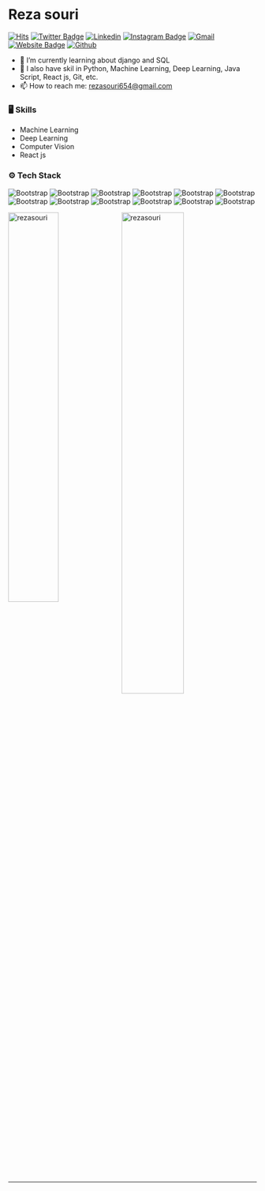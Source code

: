 # Reza souri

[![Hits](https://hits.seeyoufarm.com/api/count/incr/badge.svg?url=https%3A%2F%2Fgithub.com%2Frezasouri&count_bg=%2379C83D&title_bg=%23555555&icon=&icon_color=%23E7E7E7&title=Profile+Views&edge_flat=false)](https://hits.seeyoufarm.com)
[![Twitter Badge](https://img.shields.io/badge/-Twitter-1da1f2?labelColor=1da1f2&logo=twitter&logoColor=white&link=https://twitter.com/elmundoro)](https://twitter.com/elmundoro)
[![Linkedin](https://img.shields.io/badge/-LinkedIn-blue?style=flat&logo=Linkedin&logoColor=white)](https://www.linkedin.com/in/reza-souri-320235161/)
[![Instagram Badge](https://img.shields.io/badge/-Instagram-purple?logo=instagram&logoColor=white&link=https://www.instagram.com/rezaa__sourii/)](https://www.instagram.com/rezaa__sourii/)
[![Gmail](https://img.shields.io/badge/-Gmail-c14438?style=flat&logo=Gmail&logoColor=white)](mailto:rezasouri654@gmail.com)
[![Website Badge](https://img.shields.io/badge/-Website-c14438?style=flat&logo=Google-Chrome&logoColor=white&link=)]()
[![Github](https://img.shields.io/github/followers/rezasouri?label=Follow&style=social)](https://github.com/rezasouri/)

- 🤔 I’m currently learning about django and SQL
- 🌱 I also have skil in Python, Machine Learning, Deep Learning, Java Script, React js, Git, etc. 
- 📫 How to reach me: rezasouri654@gmail.com


### 🖥 Skills

- Machine Learning
- Deep Learning
- Computer Vision
- React js
### ⚙️ Tech Stack

![Bootstrap](https://img.shields.io/badge/-Python-05122A?style=flat-square&logo=Python&color=353535) ![Bootstrap](https://img.shields.io/badge/-TensorFlow-05122A?style=flat-square&logo=TensorFlow&color=353535) ![Bootstrap](https://img.shields.io/badge/-PyTorch-05122A?style=flat-square&logo=PyTorch&color=353535) ![Bootstrap](https://img.shields.io/badge/-Scikit%20Learn-05122A?style=flat-square&logo=Scikit-Learn&color=353535) ![Bootstrap](https://img.shields.io/badge/-Pandas-05122A?style=flat-square&logo=Pandas&color=353535) ![Bootstrap](https://img.shields.io/badge/-Numpy-05122A?style=flat-square&logo=Numpy&color=353535) ![Bootstrap](https://img.shields.io/badge/-Matplotlib-05122A?style=flat-square&logo=Matplotlib&color=353535) ![Bootstrap](https://img.shields.io/badge/JavaScript-F7DF11?logo=javascript&color=353535&style=flat-square) ![Bootstrap](https://img.shields.io/badge/-ReactJs-61DAFB?logo=react&color=353535&style=flat-square) ![Bootstrap](https://img.shields.io/badge/Node.js-43853D?logo=node.js&color=353535&style=flat-square) ![Bootstrap](https://img.shields.io/badge/-Linux-grey?style=flat-square&logo=linux&color=353535) ![Bootstrap](https://img.shields.io/badge/-Visual%20Studio%20Code-05122A?style=flat-square&logo=Visual-Studio-Code&color=353535)

<div>
  <img width="45%" align="left" src="https://github-readme-stats.vercel.app/api/top-langs?username=rezasouri&show_icons=true&locale=en&layout=compact" alt="rezasouri" />
  <img width="50%"  src="https://github-readme-streak-stats.herokuapp.com/?user=rezasouri&" alt="rezasouri" />
</div>


---

